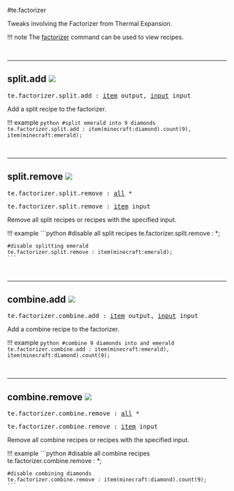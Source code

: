 #te.factorizer

Tweaks involving the Factorizer from Thermal Expansion.

!!! note
	The [factorizer](/commands/te/#te-factorizer) command can be used to view recipes.

<br>

---
## split.add ![](/img/version_1.12.png)

<pre>te.factorizer.split.add : <a href="/arguments/item/">item</a> output, <a href="/arguments/input/">input</a> input</pre>

Add a split recipe to the factorizer.

!!! example
	```python
	#split emerald into 9 diamonds
	te.factorizer.split.add : item(minecraft:diamond).count(9), item(minecraft:emerald);
	```

<br>

---
## split.remove ![](/img/version_1.12.png)

<pre>te.factorizer.split.remove : <a href="/arguments/all/">all</a> *</pre>
<pre>te.factorizer.split.remove : <a href="/arguments/item/">item</a> input</pre>

Remove all split recipes or recipes with the specified input.

!!! example
	```python
	#disable all split recipes
	te.factorizer.split.remove : *;
	
	#disable splitting emerald
	te.factorizer.split.remove : item(minecraft:emerald);
	```

<br>

---
## combine.add ![](/img/version_1.12.png)

<pre>te.factorizer.combine.add : <a href="/arguments/item/">item</a> output, <a href="/arguments/input/">input</a> input</pre>

Add a combine recipe to the factorizer.

!!! example
	```python
	#combine 9 diamonds into and emerald
	te.factorizer.combine.add : item(minecraft:emerald), item(minecraft:diamond).count(9);
	```

<br>

---
## combine.remove ![](/img/version_1.12.png)

<pre>te.factorizer.combine.remove : <a href="/arguments/all/">all</a> *</pre>
<pre>te.factorizer.combine.remove : <a href="/arguments/item/">item</a> input</pre>

Remove all combine recipes or recipes with the specified input.

!!! example
	```python
	#disable all combine recipes
	te.factorizer.combine.remove : *;
	
	#disable combining diamonds
	te.factorizer.combine.remove : item(minecraft:diamond).count(9);
	```

<br>
